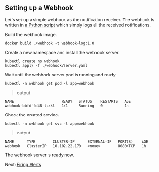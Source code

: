 ## Setting up a Webhook
Let's set up a simple webhook as the notification receiver. The webhook is written in [a Python script](../webhook/scripts/server.py) which simply logs all the received notifications.  

Build the webhook image.
```
docker build ./webhook -t webhook-log:1.0
```
Create a new namespace and install the webhook server.
```
kubectl create ns webhook
kubectl apply -f ./webhook/server.yaml 
```
Wait until the webhook server pod is running and ready.
```
kubectl -n webhook get pod -l app=webhook
```
> output
```
NAME                      READY   STATUS    RESTARTS   AGE
webhook-bbfdffd48-tpzkl   1/1     Running   0          1h
```
Check the created service.
```
kubectl -n webhook get svc -l app=webhook
```
> output
```
NAME      TYPE        CLUSTER-IP      EXTERNAL-IP   PORT(S)    AGE
webhook   ClusterIP   10.102.22.170   <none>        8080/TCP   1h
```
The webhook server is ready now. 

Next: [Firing Alerts](08-alert.md)
